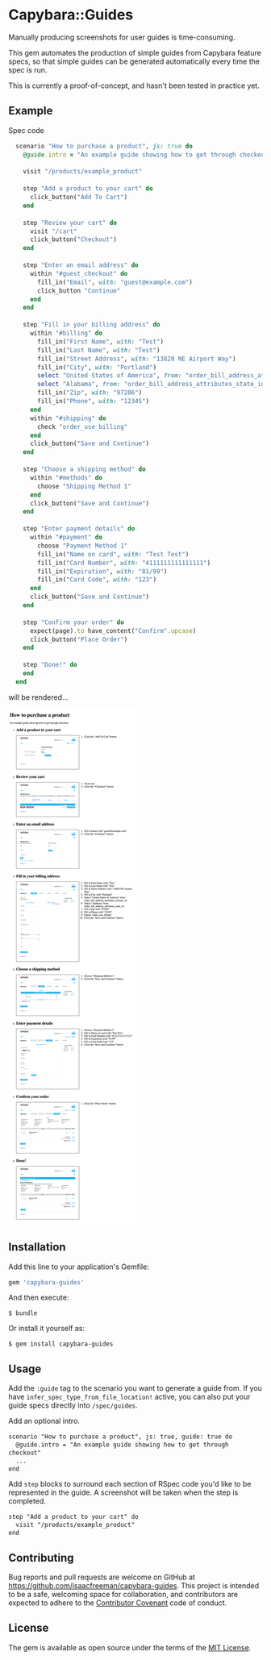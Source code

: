 # Capybara::Guides

Manually producing screenshots for user guides is time-consuming.

This gem automates the production of simple guides from Capybara feature specs, so that simple guides can be generated automatically every time the spec is run.

This is currently a proof-of-concept, and hasn't been tested in practice yet.

## Example
Spec code
```ruby
  scenario "How to purchase a product", js: true do
    @guide.intro = "An example guide showing how to get through checkout"

    visit "/products/example_product"

    step "Add a product to your cart" do
      click_button("Add To Cart")
    end

    step "Review your cart" do
      visit "/cart"
      click_button("Checkout")
    end

    step "Enter an email address" do
      within "#guest_checkout" do
        fill_in("Email", with: "guest@example.com")
        click_button "Continue"
      end
    end

    step "Fill in your billing address" do
      within "#billing" do
        fill_in("First Name", with: "Test")
        fill_in("Last Name", with: "Test")
        fill_in("Street Address", with: "13820 NE Airport Way")
        fill_in("City", with: "Portland")
        select "United States of America", from: "order_bill_address_attributes_country_id"
        select "Alabama", from: "order_bill_address_attributes_state_id"
        fill_in("Zip", with: "97206")
        fill_in("Phone", with: "12345")
      end
      within "#shipping" do
        check "order_use_billing"
      end
      click_button("Save and Continue")
    end

    step "Choose a shipping method" do
      within "#methods" do
        choose "Shipping Method 1"
      end
      click_button("Save and Continue")
    end

    step "Enter payment details" do
      within "#payment" do
        choose "Payment Method 1"
        fill_in("Name on card", with: "Test Test")
        fill_in("Card Number", with: "4111111111111111")
        fill_in("Expiration", with: "01/99")
        fill_in("Card Code", with: "123")
      end
      click_button("Save and Continue")
    end

    step "Confirm your order" do
      expect(page).to have_content("Confirm".upcase)
      click_button("Place Order")
    end

    step "Done!" do
    end
  end
```
will be rendered...

![Example Image](https://raw.githubusercontent.com/isaacfreeman/capybara-guides/master/doc/example.png)

## Installation

Add this line to your application's Gemfile:

```ruby
gem 'capybara-guides'
```

And then execute:

    $ bundle

Or install it yourself as:

    $ gem install capybara-guides

## Usage
Add the `:guide` tag to the scenario you want to generate a guide from. If you have `infer_spec_type_from_file_location!` active, you can also put your guide specs directly into `/spec/guides`.

Add an optional intro.
```
scenario "How to purchase a product", js: true, guide: true do
  @guide.intro = "An example guide showing how to get through checkout"
  ...
end
```

Add `step` blocks to surround each section of RSpec code you'd like to be represented in the guide. A screenshot will be taken when the step is completed.
```
step "Add a product to your cart" do
  visit "/products/example_product"
end
```

## Contributing
Bug reports and pull requests are welcome on GitHub at https://github.com/isaacfreeman/capybara-guides. This project is intended to be a safe, welcoming space for collaboration, and contributors are expected to adhere to the [Contributor Covenant](http://contributor-covenant.org) code of conduct.


## License
The gem is available as open source under the terms of the [MIT License](http://opensource.org/licenses/MIT).

